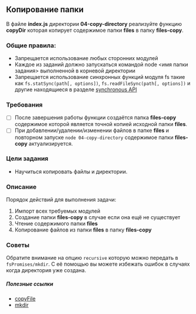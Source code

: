 ## Копирование папки

В файле **index.js** директории **04-copy-directory** реализуйте функцию **copyDir** которая копирует содержимое папки **files** в папку **files-copy**.

### Общие правила:

- Запрещается использование любых сторонних модулей
- Каждое из заданий должно запускаться командой node <имя папки задания> выполненной в корневой директории
- Запрещается использование синхронных функций модуля fs такие как ```fs.statSync(path[, options])```, 
```fs.readFileSync(path[, options])``` и другие находящиеся в разделе [synchronous API](https://nodejs.org/api/fs.html#fs_synchronous_api)


### Требования
- [ ] После завершения работы функции создаётся папка **files-copy** содержимое которой является точной копией исходной папки **files**.
- [ ] При добавлении/удалении/изменении файлов в папке **files** и повторном запуске ```node 04-copy-directory``` содержимое папки **files-copy** актуализируется.

### Цели задания

- Научиться копировать файлы и директории.

### Описание  

Порядок действий для выполнения задачи:

1. Импорт всех требуемых модулей
2. Создание папки **files-copy** в случае если она ещё не существует
3. Чтение содержимого папки **files**
4. Копирование файлов из папки **files** в папку **files-copy**

### Советы

Обратите внимание на опцию ```recursive``` которую можно передать в ```fsPromises/mkdir```. С её помощью вы можете избежать ошибок в случаях когда директория уже создана. 

##### Полезные ссылки

- [copyFile](https://nodejs.org/api/fs.html#fs_fspromises_copyfile_src_dest_mode)  
- [mkdir](https://nodejs.org/api/fs.html#fs_fspromises_mkdir_path_options)

